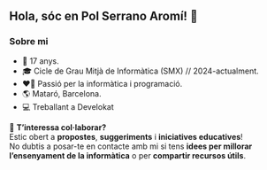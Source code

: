 ## Hola, sóc en Pol Serrano Aromí! 👋

### Sobre mi
- 🎂 17 anys.
- 🎓 Cicle de Grau Mitjà de Informàtica (SMX) // 2024-actualment.
- ❤️‍🔥 Passió per la informàtica i programació.
- 🌎 Mataró, Barcelona.
- 💻 Treballant a Develokat

👀 **T’interessa col·laborar?**  
Estic obert a **propostes**, **suggeriments** i **iniciatives educatives**!  
No dubtis a posar-te en contacte amb mi si tens **idees per millorar l’ensenyament de la informàtica** o per **compartir recursos útils**.

